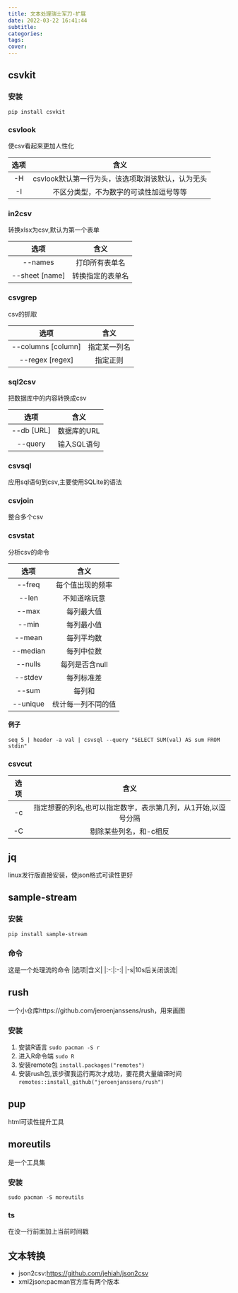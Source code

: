 ```yaml
---
title: 文本处理瑞士军刀-扩展
date: 2022-03-22 16:41:44
subtitle:
categories:
tags:
cover:
---
```

## csvkit
### 安装
`pip install csvkit`
### csvlook
使csv看起来更加人性化

|选项|含义|
|:-:|:-:|
|-H|csvlook默认第一行为头，该选项取消该默认，认为无头|
|-I|不区分类型，不为数字的可读性加逗号等等|

### in2csv
转换xlsx为csv,默认为第一个表单

|选项|含义|
|:-:|:-:|
|--names|打印所有表单名|
|--sheet [name]|转换指定的表单名|

### csvgrep
csv的抓取

|选项|含义|
|:-:|:-:|
|--columns [column]|指定某一列名|
|--regex [regex]|指定正则|

### sql2csv
把数据库中的内容转换成csv

|选项|含义|
|:-:|:-:|
|--db [URL]|数据库的URL|
|--query|输入SQL语句|
### csvsql
应用sql语句到csv,主要使用SQLite的语法
### csvjoin
整合多个csv
### csvstat
分析csv的命令

|选项|含义|
|:-:|:-:|
|--freq|每个值出现的频率|
|--len|不知道啥玩意|
|--max|每列最大值|
|--min|每列最小值|
|--mean|每列平均数|
|--median|每列中位数|
|--nulls|每列是否含null|
|--stdev|每列标准差|
|--sum|每列和|
|--unique|统计每一列不同的值|
#### 例子
`seq 5 | header -a val | csvsql --query "SELECT SUM(val) AS sum FROM stdin"`
### csvcut

|选项|含义|
|:-:|:-:|
|-c|指定想要的列名,也可以指定数字，表示第几列，从1开始,以逗号分隔|
|-C|剔除某些列名，和-c相反|

## jq
linux发行版直接安装，使json格式可读性更好
## sample-stream
### 安装
`pip install sample-stream`
### 命令
这是一个处理流的命令
|选项|含义|
|:-:|:-:|
|-s|10s后关闭该流|

## rush
一个小仓库https://github.com/jeroenjanssens/rush，用来画图
### 安装
1) 安装R语言
`sudo pacman -S r`
2) 进入R命令端
`sudo R`
3) 安装remote包
`install.packages("remotes")`
4) 安装rush包,该步骤我运行两次才成功，要花费大量编译时间
`remotes::install_github("jeroenjanssens/rush")`
## pup
html可读性提升工具

## moreutils
是一个工具集
### 安装
`sudo pacman -S moreutils`
### ts
在没一行前面加上当前时间戳
## 文本转换
- json2csv:https://github.com/jehiah/json2csv
- xml2json:pacman官方库有两个版本
